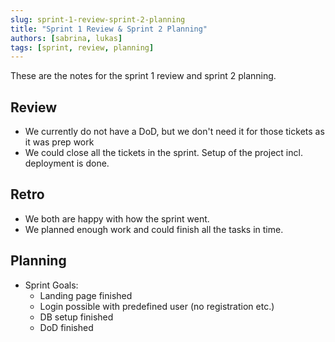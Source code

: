 ```yaml
---
slug: sprint-1-review-sprint-2-planning
title: "Sprint 1 Review & Sprint 2 Planning"
authors: [sabrina, lukas]
tags: [sprint, review, planning]
---
```


These are the notes for the sprint 1 review and sprint 2 planning.

<!--truncate-->

## Review
- We currently do not have a DoD, but we don't need it for those tickets as it was prep work
- We could close all the tickets in the sprint. Setup of the project incl. deployment is done.

## Retro
- We both are happy with how the sprint went. 
- We planned enough work and could finish all the tasks in time.

## Planning

- Sprint Goals: 
  - Landing page finished
  - Login possible with predefined user (no registration etc.)
  - DB setup finished
  - DoD finished